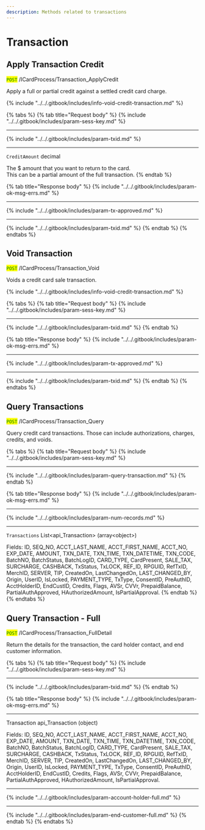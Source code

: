 ```yaml
---
description: Methods related to transactions
---
```


# Transaction

## Apply Transaction Credit

<mark style="color:green;">`POST`</mark> /ICardProcess/Transaction\_ApplyCredit

Apply a full or partial credit against a settled credit card charge.&#x20;

{% include "../../.gitbook/includes/info-void-credit-transaction.md" %}

{% tabs %}
{% tab title="Request body" %}
{% include "../../.gitbook/includes/param-sess-key.md" %}

***

{% include "../../.gitbook/includes/param-txid.md" %}

***

`CreditAmount` decimal

The $ amount that you want to return to the card. \
This can be a partial amount of the full transaction.
{% endtab %}

{% tab title="Response body" %}
{% include "../../.gitbook/includes/param-ok-msg-errs.md" %}

***

{% include "../../.gitbook/includes/param-tx-approved.md" %}

***

{% include "../../.gitbook/includes/param-txid.md" %}
{% endtab %}
{% endtabs %}





## Void Transaction

<mark style="color:green;">`POST`</mark> /ICardProcess/Transaction\_Void

Voids a credit card sale transaction.&#x20;

{% include "../../.gitbook/includes/info-void-credit-transaction.md" %}

{% tabs %}
{% tab title="Request body" %}
{% include "../../.gitbook/includes/param-sess-key.md" %}

***

{% include "../../.gitbook/includes/param-txid.md" %}
{% endtab %}

{% tab title="Response body" %}
{% include "../../.gitbook/includes/param-ok-msg-errs.md" %}

***

{% include "../../.gitbook/includes/param-tx-approved.md" %}

***

{% include "../../.gitbook/includes/param-txid.md" %}
{% endtab %}
{% endtabs %}





## Query Transactions

<mark style="color:green;">`POST`</mark> /ICardProcess/Transaction\_Query

Query credit card transactions. Those can include authorizations, charges, credits, and voids.

{% tabs %}
{% tab title="Request body" %}
{% include "../../.gitbook/includes/param-sess-key.md" %}

***

{% include "../../.gitbook/includes/param-query-transaction.md" %}
{% endtab %}

{% tab title="Response body" %}
{% include "../../.gitbook/includes/param-ok-msg-errs.md" %}

***

{% include "../../.gitbook/includes/param-num-records.md" %}

***

`Transactions` List\<api\_Transaction> (array\<object>)

Fields: ID, SEQ\_NO, ACCT\_LAST\_NAME, ACCT\_FIRST\_NAME, ACCT\_NO, EXP\_DATE, AMOUNT, TXN\_DATE, TXN\_TIME, TXN\_DATETIME, TXN\_CODE, BatchNO, BatchStatus, BatchLogID, CARD\_TYPE, CardPresent, SALE\_TAX, SURCHARGE, CASHBACK, TxStatus, TxLOCK, REF\_ID, RPGUID, RefTxID, MerchID, SERVER, TIP, CreatedOn, LastChangedOn, LAST\_CHANGED\_BY, Origin, UserID, IsLocked, PAYMENT\_TYPE, TxType, ConsentID, PreAuthID, AcctHolderID, EndCustID, Credits, Flags, AVSr, CVVr, PrepaidBalance, PartialAuthApproved, HAuthorizedAmount, IsPartialApproval.
{% endtab %}
{% endtabs %}





## Query Transaction - Full

<mark style="color:green;">`POST`</mark> /ICardProcess/Transaction\_FullDetail

Return the details for the transaction, the card holder contact, and end customer information.

{% tabs %}
{% tab title="Request body" %}
{% include "../../.gitbook/includes/param-sess-key.md" %}

***

{% include "../../.gitbook/includes/param-txid.md" %}
{% endtab %}

{% tab title="Response body" %}
{% include "../../.gitbook/includes/param-ok-msg-errs.md" %}

***

Transaction api\_Transaction (object)

Fields: ID, SEQ\_NO, ACCT\_LAST\_NAME, ACCT\_FIRST\_NAME, ACCT\_NO, EXP\_DATE, AMOUNT, TXN\_DATE, TXN\_TIME, TXN\_DATETIME, TXN\_CODE, BatchNO, BatchStatus, BatchLogID, CARD\_TYPE, CardPresent, SALE\_TAX, SURCHARGE, CASHBACK, TxStatus, TxLOCK, REF\_ID, RPGUID, RefTxID, MerchID, SERVER, TIP, CreatedOn, LastChangedOn, LAST\_CHANGED\_BY, Origin, UserID, IsLocked, PAYMENT\_TYPE, TxType, ConsentID, PreAuthID, AcctHolderID, EndCustID, Credits, Flags, AVSr, CVVr, PrepaidBalance, PartialAuthApproved, HAuthorizedAmount, IsPartialApproval.

***

{% include "../../.gitbook/includes/param-account-holder-full.md" %}

***

{% include "../../.gitbook/includes/param-end-customer-full.md" %}
{% endtab %}
{% endtabs %}



